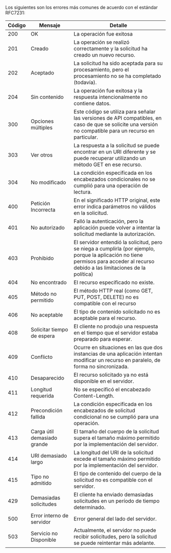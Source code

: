 Los siguientes son los errores más comunes de acuerdo con el estándar RFC7231:

|Código|Mensaje|Detalle|
|----|----|----|
|200|OK|La operación fue exitosa|
|201|Creado|La operación se realizó correctamente y la solicitud ha creado un nuevo recurso.|
|202|Aceptado|La solicitud ha sido aceptada para su procesamiento, pero el procesamiento no se ha completado (todavía).|
|204|Sin contenido|La operación fue exitosa y la respuesta intencionalmente no contiene datos.|
|300|Opciones múltiples|Este código se utiliza para señalar las versiones de API compatibles, en caso de que se solicite una versión no compatible para un recurso en particular.|
|303|Ver otros|La respuesta a la solicitud se puede encontrar en un URI diferente y se puede recuperar utilizando un método GET en ese recurso.|
|304|No modificado|La condición especificada en los encabezados condicionales no se cumplió para una operación de lectura.|
|400|Petición Incorrecta|En el significado HTTP original, este error indica parámetros no válidos en la solicitud.|
|401|No autorizado|Falló la autenticación, pero la aplicación puede volver a intentar la solicitud mediante la autorización.|
|403|Prohibido|El servidor entendió la solicitud, pero se niega a cumplirla (por ejemplo, porque la aplicación no tiene permisos para acceder al recurso debido a las limitaciones de la política)|
|404|No encontrado|El recurso especificado no existe.|
|405|Método no permitido|El método HTTP real (como GET, PUT, POST, DELETE) no es compatible con el recurso|
|406|No aceptable|El tipo de contenido solicitado no es aceptable para el recurso.|
|408|Solicitar tiempo de espera|El cliente no produjo una respuesta en el tiempo que el servidor estaba preparado para esperar.|
|409|Conflicto|Ocurre en situaciones en las que dos instancias de una aplicación intentan modificar un recurso en paralelo, de forma no sincronizada.|
|410|Desaparecido|El recurso solicitado ya no está disponible en el servidor.|
|411|Longitud requerida|No se especificó el encabezado Content-Length.|
|412|Precondición fallida|La condición especificada en los encabezados de solicitud condicional no se cumplió para una operación.|
|413|Carga útil demasiado grande|El tamaño del cuerpo de la solicitud supera el tamaño máximo permitido por la implementación del servidor.|
|414|URI demasiado largo|La longitud del URI de la solicitud excede el tamaño máximo permitido por la implementación del servidor.|
|415|Tipo no admitido|El tipo de contenido del cuerpo de la solicitud no es compatible con el servidor.|
|429|Demasiadas solicitudes|El cliente ha enviado demasiadas solicitudes en un período de tiempo determinado.|
|500|Error interno de servidor|Error general del lado del servidor.|
|503|Servicio no Disponible|Actualmente, el servidor no puede recibir solicitudes, pero la solicitud se puede reintentar más adelante.|
